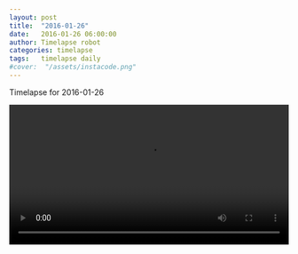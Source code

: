 ```yaml
---
layout: post
title:  "2016-01-26"
date:   2016-01-26 06:00:00
author: Timelapse robot
categories: timelapse
tags:	timelapse daily
#cover:  "/assets/instacode.png"
---
```

Timelapse for 2016-01-26

<video width="100%" controls="true">
  <source src="https://rest.s3for.me/bridgeinice/2016-01-26.webm" type="video/webm">
  <source src="https://rest.s3for.me/bridgeinice/2016-01-26.mp4" type="video/mp4">
  Your browser does not support the video tag.
</video>
